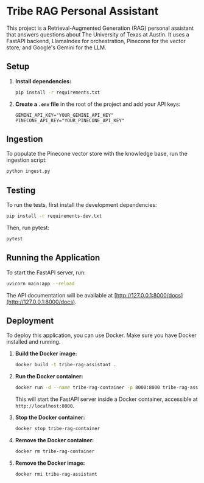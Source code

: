 # Tribe RAG Personal Assistant

This project is a Retrieval-Augmented Generation (RAG) personal assistant that answers questions about The University of Texas at Austin. It uses a FastAPI backend, LlamaIndex for orchestration, Pinecone for the vector store, and Google's Gemini for the LLM.

## Setup

1.  **Install dependencies:**
    ```bash
    pip install -r requirements.txt
    ```

2.  **Create a `.env` file** in the root of the project and add your API keys:
    ```
    GEMINI_API_KEY="YOUR_GEMINI_API_KEY"
    PINECONE_API_KEY="YOUR_PINECONE_API_KEY"
    ```

## Ingestion

To populate the Pinecone vector store with the knowledge base, run the ingestion script:

```bash
python ingest.py
```

## Testing

To run the tests, first install the development dependencies:

```bash
pip install -r requirements-dev.txt
```

Then, run pytest:

```bash
pytest
```

## Running the Application

To start the FastAPI server, run:

```bash
uvicorn main:app --reload
```

The API documentation will be available at [http://127.0.0.1:8000/docs](http://127.0.0.1:8000/docs).

## Deployment

To deploy this application, you can use Docker. Make sure you have Docker installed and running.

1.  **Build the Docker image:**
    ```bash
    docker build -t tribe-rag-assistant .
    ```

2.  **Run the Docker container:**
    ```bash
    docker run -d --name tribe-rag-container -p 8000:8000 tribe-rag-assistant
    ```

    This will start the FastAPI server inside a Docker container, accessible at `http://localhost:8000`.

3.  **Stop the Docker container:**
    ```bash
    docker stop tribe-rag-container
    ```

4.  **Remove the Docker container:**
    ```bash
    docker rm tribe-rag-container
    ```

5.  **Remove the Docker image:**
    ```bash
    docker rmi tribe-rag-assistant
    ```
